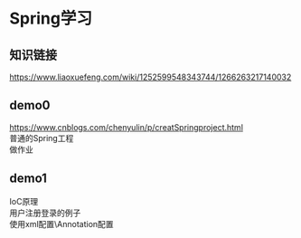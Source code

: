 # Spring学习
## 知识链接
https://www.liaoxuefeng.com/wiki/1252599548343744/1266263217140032  
## demo0
https://www.cnblogs.com/chenyulin/p/creatSpringproject.html  
普通的Spring工程  
做作业

## demo1
IoC原理  
用户注册登录的例子  
使用xml配置\Annotation配置

